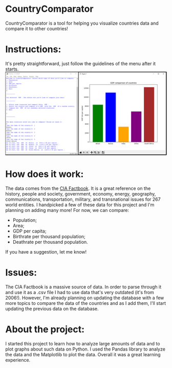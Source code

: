 # CountryComparator

CountryComparator is a tool for helping you visualize countries data and compare it to other countries! 

# Instructions:

It's pretty straightforward, just follow the guidelines of the menu after it starts.
![](documents/readme.png)

# How does it work:
The data comes from the [CIA Factbook](https://www.cia.gov/library/publications/the-world-factbook/index.html "CIA Factbook"). It is a great reference on the history, people and society, government, economy, energy, geography, communications, transportation, military, and transnational issues for 267 world entities.
I handpicked a few of these data for this project and I'm planning on adding many more! For now, we can compare:

* Population; 
* Area; 
* GDP per capita; 
* Birthrate per thousand population; 
* Deathrate per thousand population.

If you have a suggestion, let me know!

# Issues:

The CIA Factbook is a massive source of data. In order to parse through it and use it as a .csv file I had to use data that's very outdated (it's from 2006!). However, I'm already planning on updating the database with a few more topics to compare the data of the countries and as I add them, I'll start updating the previous data on the database.

# About the project:

I started this project to learn how to analyze large amounts of data and to plot graphs about such data on Python. I used the Pandas library to analyze the data and the Matplotlib to plot the data. Overall it was a great learning experience.  
